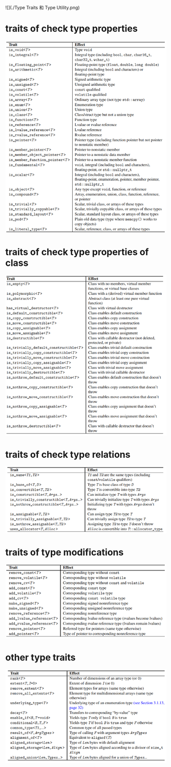 ![](./Type Traits 和 Type Utility.png)

# traits of check type properties

![](./check_type_properties.png)

# traits of check type properties of class

![](./check_type_properties_of_class.png)

# traits of check type relations

![](./check_type_relations.png)

# traits of type modifications

![](./type_modifications.png)

# other type traits

![](./other_type_traits.png)